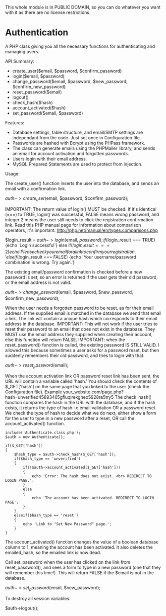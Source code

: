 This whole module is in PUBLIC DOMAIN, so you can do whatever you want with it as there are no license restrictions.

Authentication 
=====================

A PHP class giving you all the necessary functions for authenticating and managing users.

API Summary:

- create_user($email, $password, $confirm_password)
- login($email, $password)
- change_password($email, $password, $new_password, $confirm_new_password)
- reset_password($email)
- logout()
- check_hash($hash)
- account_activated($hash)
- set_password($email, $password)

Features:

- Database settings, table structure, and email/SMTP settings are independant from the code. Just set once in Configuration file.
- Passwords are hashed with Bcrypt using the PHPass framework. 
- The class can generate emails using the PHPMailer library, and sends an email for account activation and forgotten passwords.
- Users login with their email address.
- MySQL Prepared Statements are used to protect from injection.

Usage:

The create_user() function inserts the user into the database, and sends an email with a confirmation link.

$auth->create_user($email, $password, $confirm_password);

IMPORTANT: The return value of login() MUST be checked. If it's identical (===) to TRUE, login() was successful, FALSE means wrong password, and integer 2 means the user still needs to click the registration confirmation link.
Read this PHP manual page for information about comparison operators, it's important: http://php.net/manual/en/types.comparisons.php

$login_result = $auth->login($email, $password);
if($login_result === TRUE) {echo 'Login successful'}
else if($login_result === 2) {echo 'Please check your email for a link to confirm your registration.'}
else if($login_result === FALSE) {echo 'Your username/password combination is wrong. Try again.'}

The existing email/password confirmation is checked before a new password is set, so an error is returned if the user gets their old password, or the email address is not valid.

$auth->change_password($email, $password, $new_password, $confirm_new_password);

When the user needs a forgotten password to be reset, as for their email address. If the supplied email is matched in the database we send that email a link. The link will contain a unique hash which corresponds to their email address in the database. IMPORTANT: This will not work if the user tries to reset their password to an email that does not exist in the database. They MUST use the email address they supplied when creating their account, else this function will return FALSE. 
IMPORTANT: when the reset_password() function is called, the existing password IS STILL VALID. I allowed this because sometimes a user asks for a password reset, but then suddenly remembers their old password, and tries to login with that.  

$auth->reset_password($email);

When the account activation link OR password reset link has been sent, the URL will contain a variable called 'hash.' You should check the contents of $_GET['hash'] on the same page that you linked to the user (check the Configuration file).
Example your_website.com/page.php?hash=unverified45893465gfiuqirekgheo5928re5try5
The check_hash() function compares the hash in the URL with the database, and if the hash exists, it returns the type of hash i.e email validation OR a password reset.
We check the type of hash to decide what we do next, either show a form for the user to type in a new password after a reset, OR call the account_activated() function.

    include('Authenticate.class.php');
    $auth = new Authenticate();
	    
    if($_GET['hash'])
    {
        $hash_type = $auth->check_hash($_GET['hash']);
        if($hash_type == 'unverified')
        {
            if(!$auth->account_activated($_GET['hash']))
            {
                echo 'Error: The hash does not exist. <br> REDIRECT TO LOGIN PAGE.';
            }
            else
            {
                echo 'The account has been activated. REDIRECT TO LOGIN PAGE';
            }
        }
        elseif($hash_type == 'reset')
        {
            echo 'Link to "Set New Password" page.';
        }
    }
The account_activated() function changes the value of a boolean database column to 1, meaning the account has been activated. It also deletes the emailed_hash, so the emailed link is now dead.

Call set_password when the user has clicked on the link from reset_password(), and sees a form to type in a new password (one that they will remember this time!). This will return FALSE if the $email is not in the database.

$auth->set_password($email, $new_password);

To destroy all session variables.

$auth->logout();
